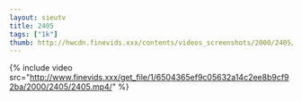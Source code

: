 ```yaml
--- 
layout: sieutv
title: 2405
tags: ["1k"]
thumb: http://hwcdn.finevids.xxx/contents/videos_screenshots/2000/2405/preview.mp4.jpg
---
```

{% include video src="http://www.finevids.xxx/get_file/1/6504365ef9c05632a14c2ee8b9cf92ba/2000/2405/2405.mp4/" %} 
